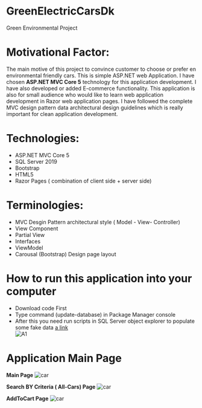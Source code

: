 # GreenElectricCarsDk
Green Environmental Project 
# Motivational Factor: 
The main motive of this project to convince customer to choose or prefer en environmental friendly cars. This is simple ASP.NET web Application. I have chosen **ASP.NET MVC Core 5** technology for this application development. I have also developed or added E-commerce functionality. This application is also for small audience who would like to learn web application development in Razor web application pages. I have followed the complete MVC design pattern data architectural design guidelines which is really important for clean application development. 

# Technologies:
- ASP.NET MVC Core 5 
- SQL Server 2019
- Bootstrap
- HTML5
- Razor Pages ( combination of client side + server side)

# Terminologies:
- MVC Desgin Pattern architectural style ( Model - View- Controller) 
- View Component
- Partial View
- Interfaces 
- ViewModel
- Carousal (Bootstrap) Design page layout

# How to run this application into your computer 
- Download code First
- Type command (update-database) in Package Manager console
- After this you need run scripts in SQL Server object explorer  to populate some fake data [a link](https://docs.google.com/document/d/1Z-Jcmvk4WBDgkeW8a_fAb9AaIg3DMV2kh_4GfU3dYEM/edit)  
![A1](https://user-images.githubusercontent.com/11761314/106339787-eff00380-6297-11eb-8cdf-dd5725d88f51.png)

# Application Main Page
**Main Page** 
![car](https://user-images.githubusercontent.com/11761314/106734841-c88c9400-6613-11eb-9568-c1fae0a72b7d.png)

**Search BY Criteria ( All-Cars) Page**
![car](https://user-images.githubusercontent.com/11761314/106735576-b828e900-6614-11eb-9321-f238048b3bf7.png)

**AddToCart Page**
![car](https://user-images.githubusercontent.com/11761314/106735865-0b02a080-6615-11eb-876f-cda3bcd9490f.png)




